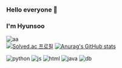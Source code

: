 ### Hello everyone 👋 
### I'm Hyunsoo



 ![aa](https://github-readme-stats.vercel.app/api/top-langs/?username=lhs9275&theme=blue-green)     
 [![Solved.ac
프로필](http://mazassumnida.wtf/api/v2/generate_badge?boj=lhs9275)](https://solved.ac/lhs9275)
 [![Anurag's GitHub stats](https://github-readme-stats.vercel.app/api?username=lhs9275&show_icons=true&theme=radical)](https://github-readme-stats.vercel.app/api?username=lhs9275&theme=blue-green)



![python](https://img.shields.io/badge/Python-3776AB?style=for-the-badge&logo=python&logoColor=white)
![js](https://img.shields.io/badge/JavaScript-F7DF1E?style=for-the-badge&logo=JavaScript&logoColor=white)
![html](https://img.shields.io/badge/HTML5-E34F26?style=for-the-badge&logo=html5&logoColor=white)
![java](https://img.shields.io/badge/Java-ED8B00?style=for-the-badge&logo=openjdk&logoColor=white)
![db](https://img.shields.io/badge/MongoDB-4EA94B?style=for-the-badge&logo=mongodb&logoColor=white)

